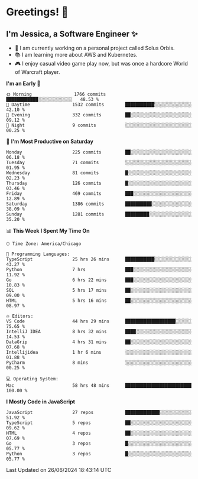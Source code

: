 # Greetings! 🧠

## I'm Jessica, a Software Engineer :sparkles:

- 🌟 I am currently working on a personal project called Solus Orbis.
- 📚 I am learning more about AWS and Kubernetes.
- 🎮 I enjoy casual video game play now, but was once a hardcore World of Warcraft player.

<!--START_SECTION:waka-->
**I'm an Early 🐤** 

```text
🌞 Morning                1766 commits        ████████████░░░░░░░░░░░░░   48.53 % 
🌆 Daytime                1532 commits        ███████████░░░░░░░░░░░░░░   42.10 % 
🌃 Evening                332 commits         ██░░░░░░░░░░░░░░░░░░░░░░░   09.12 % 
🌙 Night                  9 commits           ░░░░░░░░░░░░░░░░░░░░░░░░░   00.25 % 
```
📅 **I'm Most Productive on Saturday** 

```text
Monday                   225 commits         ██░░░░░░░░░░░░░░░░░░░░░░░   06.18 % 
Tuesday                  71 commits          ░░░░░░░░░░░░░░░░░░░░░░░░░   01.95 % 
Wednesday                81 commits          █░░░░░░░░░░░░░░░░░░░░░░░░   02.23 % 
Thursday                 126 commits         █░░░░░░░░░░░░░░░░░░░░░░░░   03.46 % 
Friday                   469 commits         ███░░░░░░░░░░░░░░░░░░░░░░   12.89 % 
Saturday                 1386 commits        ██████████░░░░░░░░░░░░░░░   38.09 % 
Sunday                   1281 commits        █████████░░░░░░░░░░░░░░░░   35.20 % 
```


📊 **This Week I Spent My Time On** 

```text
🕑︎ Time Zone: America/Chicago

💬 Programming Languages: 
TypeScript               25 hrs 26 mins      ███████████░░░░░░░░░░░░░░   43.27 % 
Python                   7 hrs               ███░░░░░░░░░░░░░░░░░░░░░░   11.92 % 
Go                       6 hrs 22 mins       ███░░░░░░░░░░░░░░░░░░░░░░   10.83 % 
SQL                      5 hrs 17 mins       ██░░░░░░░░░░░░░░░░░░░░░░░   09.00 % 
HTML                     5 hrs 16 mins       ██░░░░░░░░░░░░░░░░░░░░░░░   08.97 % 

🔥 Editors: 
VS Code                  44 hrs 29 mins      ███████████████████░░░░░░   75.65 % 
IntelliJ IDEA            8 hrs 32 mins       ████░░░░░░░░░░░░░░░░░░░░░   14.53 % 
DataGrip                 4 hrs 31 mins       ██░░░░░░░░░░░░░░░░░░░░░░░   07.68 % 
Intellijidea             1 hr 6 mins         ░░░░░░░░░░░░░░░░░░░░░░░░░   01.88 % 
PyCharm                  8 mins              ░░░░░░░░░░░░░░░░░░░░░░░░░   00.25 % 

💻 Operating System: 
Mac                      58 hrs 48 mins      █████████████████████████   100.00 % 
```

**I Mostly Code in JavaScript** 

```text
JavaScript               27 repos            █████████████░░░░░░░░░░░░   51.92 % 
TypeScript               5 repos             ██░░░░░░░░░░░░░░░░░░░░░░░   09.62 % 
HTML                     4 repos             ██░░░░░░░░░░░░░░░░░░░░░░░   07.69 % 
Go                       3 repos             █░░░░░░░░░░░░░░░░░░░░░░░░   05.77 % 
Python                   3 repos             █░░░░░░░░░░░░░░░░░░░░░░░░   05.77 % 
```




 Last Updated on 26/06/2024 18:43:14 UTC
<!--END_SECTION:waka-->

<!--
**jessikuh/jessikuh** is a ✨ _special_ ✨ repository because its `README.md` (this file) appears on your GitHub profile.

Here are some ideas to get you started:

- 🔭 I’m currently working on ...
- 🌱 I’m currently learning ...
- 👯 I’m looking to collaborate on ...
- 🤔 I’m looking for help with ...
- 💬 Ask me about ...
- 📫 How to reach me: ...
- 😄 Pronouns: ...
- ⚡ Fun fact: ...
-->
